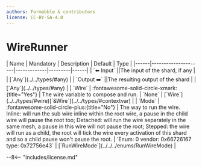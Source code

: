 ```yaml
---
authors: Formabble & contributors
license: CC-BY-SA-4.0
---
```



# WireRunner

<div class="sh-parameters" markdown="1">
| Name | Mandatory | Description | Default | Type |
|------|---------------------|-------------|---------|------|
| `⬅️ Input` ||The input of the shard, if any | | [`Any`](../../types/#any) |
| `Output ➡️` ||The resulting output of the shard | | [`Any`](../../types/#any) |
| `Wire` | :fontawesome-solid-circle-xmark:{title="Yes"}  | The wire variable to compose and run. | `None` | [`Wire`](../../types/#wire)[`&Wire`](../../types/#contextvar) |
| `Mode` | :fontawesome-solid-circle-plus:{title="No"}  | The way to run the wire. Inline: will run the sub wire inline within the root wire, a pause in the child wire will pause the root too; Detached: will run the wire separately in the same mesh, a pause in this wire will not pause the root; Stepped: the wire will run as a child, the root will tick the wire every activation of this shard and so a child pause won't pause the root. | `Enum: 0 vendor: 0x66726167 type: 0x72756e43` | [`RunWireMode`](../../../enums/RunWireMode) |

</div>



--8<-- "includes/license.md"

